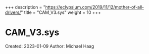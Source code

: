 +++
description = "https://eclypsium.com/2019/11/12/mother-of-all-drivers/"
title = "CAM_V3.sys"
weight = 10
+++

# CAM_V3.sys

Created: 2023-01-09
Author: Michael Haag


